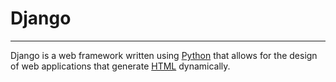 # Django
<hr>

Django is a web framework written using [Python](/wiki/Python) that allows for the design of web applications that generate [HTML](/wiki/HTML) dynamically.
